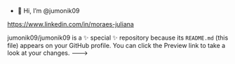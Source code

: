 - 👋 Hi, I’m @jumonik09

https://www.linkedin.com/in/moraes-juliana

jumonik09/jumonik09 is a ✨ special ✨ repository because its `README.md` (this file) appears on your GitHub profile.
You can click the Preview link to take a look at your changes.
--->
